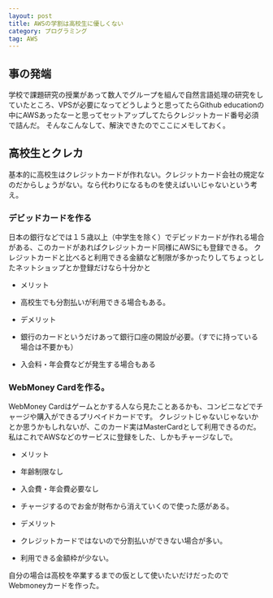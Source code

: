 ```yaml
---
layout: post
title: AWSの学割は高校生に優しくない
category: プログラミング
tag: AWS
---
```

## 事の発端
学校で課題研究の授業があって数人でグループを組んで自然言語処理の研究をしていたところ、VPSが必要になってどうしようと思ってたらGithub educationの中にAWSあったなーと思ってセットアップしてたらクレジットカード番号必須で詰んだ。
そんなこんなして、解決できたのでここにメモしておく。

## 高校生とクレカ
基本的に高校生はクレジットカードが作れない。クレジットカード会社の規定なのだからしょうがない。なら代わりになるものを使えばいいじゃないという考え。

### デビッドカードを作る
日本の銀行などでは１５歳以上（中学生を除く）でデビッドカードが作れる場合がある、このカードがあればクレジットカード同様にAWSにも登録できる。
クレジットカードと比べると利用できる金額など制限が多かったりしてちょっとしたネットショップとか登録だけなら十分かと

 - メリット
  - 高校生でも分割払いが利用できる場合もある。

 - デメリット
  -  銀行のカードというだけあって銀行口座の開設が必要。（すでに持っている場合は不要かも）
  - 入会料・年会費などが発生する場合もある

### WebMoney Cardを作る。
WebMoney Cardはゲームとかする人なら見たことあるかも、コンビニなどでチャージや購入ができるプリペイドカードです。
クレジットじゃないじゃないかとか思うかもしれないが、このカード実はMasterCardとして利用できるのだ。私はこれでAWSなどのサービスに登録をした、しかもチャージなしで。


 - メリット
  - 年齢制限なし
  - 入会費・年会費必要なし
  - チャージするのでお金が財布から消えていくので使った感がある。

 - デメリット
  - クレジットカードではないので分割払いができない場合が多い。
  - 利用できる金額枠が少ない。

自分の場合は高校を卒業するまでの仮として使いたいだけだったのでWebmoneyカードを作った。
